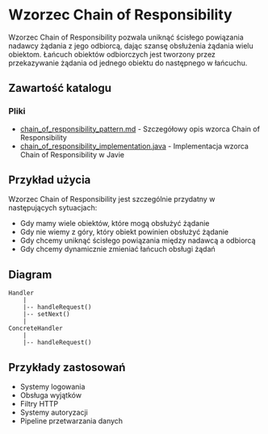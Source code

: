 # Wzorzec Chain of Responsibility

Wzorzec Chain of Responsibility pozwala uniknąć ścisłego powiązania nadawcy żądania z jego odbiorcą, dając szansę obsłużenia żądania wielu obiektom. Łańcuch obiektów odbiorczych jest tworzony przez przekazywanie żądania od jednego obiektu do następnego w łańcuchu.

## Zawartość katalogu

### Pliki

- [chain_of_responsibility_pattern.md](chain_of_responsibility_pattern.md) - Szczegółowy opis wzorca Chain of Responsibility
- [chain_of_responsibility_implementation.java](chain_of_responsibility_implementation.java) - Implementacja wzorca Chain of Responsibility w Javie

## Przykład użycia

Wzorzec Chain of Responsibility jest szczególnie przydatny w następujących sytuacjach:
- Gdy mamy wiele obiektów, które mogą obsłużyć żądanie
- Gdy nie wiemy z góry, który obiekt powinien obsłużyć żądanie
- Gdy chcemy uniknąć ścisłego powiązania między nadawcą a odbiorcą
- Gdy chcemy dynamicznie zmieniać łańcuch obsługi żądań

## Diagram

```
Handler
    |
    |-- handleRequest()
    |-- setNext()
    |
ConcreteHandler
    |
    |-- handleRequest()
```

## Przykłady zastosowań

- Systemy logowania
- Obsługa wyjątków
- Filtry HTTP
- Systemy autoryzacji
- Pipeline przetwarzania danych

